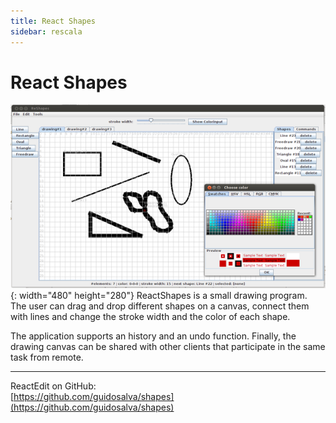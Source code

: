 ```yaml
---
title: React Shapes
sidebar: rescala
---
```

# React Shapes

![Shapes](./images/shapes.png){: width="480" height="280"}
ReactShapes is a small
drawing program. The user can drag and drop
different shapes on a canvas, connect them with
lines and change the stroke width and the color of
each shape.

The application supports an history and an undo
function. Finally, the drawing canvas can be shared with
other clients that participate in the same task from
remote.

---
ReactEdit on GitHub:  
[https://github.com/guidosalva/shapes](https://github.com/guidosalva/shapes)